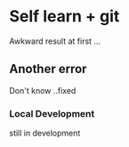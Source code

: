 # Self learn + git

Awkward result at first ...

## Another error

Don't know ..fixed

### Local Development

still in development
